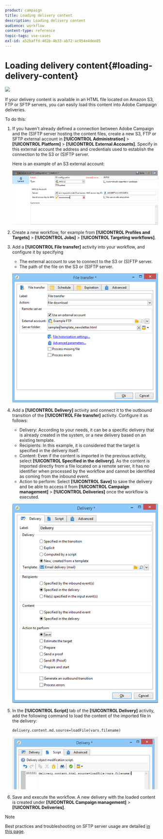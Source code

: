 ```yaml
---
product: campaign
title: Loading delivery content
description: Loading delivery content
audience: workflow
content-type: reference
topic-tags: use-cases
exl-id: a52baffd-402b-4b33-ab72-ac954e4dee85
---
```

# Loading delivery content{#loading-delivery-content}

![](assets/do-not-localize/common.svg)

If your delivery content is available in an HTML file located on Amazon S3, FTP or SFTP servers, you can easily load this content into Adobe Campaign deliveries.

To do this:

1. If you haven't already defined a connection between Adobe Campaign and the (S)FTP server hosting the content files, create a new S3, FTP or SFTP external account in **[!UICONTROL Administration]** > **[!UICONTROL Platform]** > **[!UICONTROL External Accounts]**. Specify in this external account the address and credentials used to establish the connection to the S3 or (S)FTP server.

   Here is an example of an S3 external account:

   ![](assets/delivery_loadcontent_filetransfertexamples3.png)

1. Create a new workflow, for example from **[!UICONTROL Profiles and Targets]** > **[!UICONTROL Jobs]** > **[!UICONTROL Targeting workflows]**.
1. Add a **[!UICONTROL File transfer]** activity into your workflow, and configure it by specifying

    * The external account to use to connect to the S3 or (S)FTP server.
    * The path of the file on the S3 or (S)FTP server.

   ![](assets/delivery_loadcontent_filetransfertexample.png)

1. Add a **[!UICONTROL Delivery]** activity and connect it to the outbound transition of the **[!UICONTROL File transfer]** activity. Configure it as follows:

    * Delivery: According to your needs, it can be a specific delivery that is already created in the system, or a new delivery based on an existing template.
    * Recipients: In this example, it is considered that the target is specified in the delivery itself.
    * Content: Even if the content is imported in the previous activity, select **[!UICONTROL Specified in the delivery]**. As the content is imported directly from a file located on a remote server, it has no identifier when processed by the workflow and cannot be identified as coming from the inbound event.
    * Action to perform: Select **[!UICONTROL Save]** to save the delivery and be able to access it from **[!UICONTROL Campaign management]** > **[!UICONTROL Deliveries]** once the workflow is executed.

   ![](assets/delivery_loadcontent_activityexample.png)

1. In the **[!UICONTROL Script]** tab of the **[!UICONTROL Delivery]** activity, add the following command to load the content of the imported file in the delivery:

   ```
   delivery.content.md.source=loadFile(vars.filename)
   ```

   ![](assets/delivery_loadcontent_script.png)

1. Save and execute the workflow. A new delivery with the loaded content is created under **[!UICONTROL Campaign management]** > **[!UICONTROL Deliveries]**.

>[!NOTE]
>
>Best practices and troubleshooting on SFTP server usage are detailed [in this page](../../../v7/platform/using/sftp-server-usage.md).
